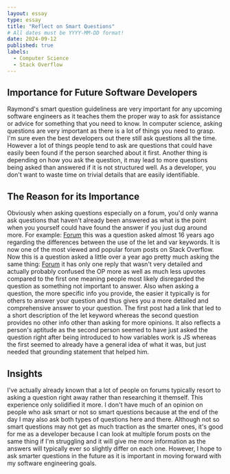 ```yaml
---
layout: essay
type: essay
title: "Reflect on Smart Questions"
# All dates must be YYYY-MM-DD format!
date: 2024-09-12
published: true
labels:
  - Computer Science
  - Stack Overflow
---
```


## Importance for Future Software Developers

  Raymond's smart question guideliness are very important for any upcoming software engineers as it teaches them the proper way to ask for assistance or advice for something that you need to know. In computer science, asking questions are very important as there is a lot of things you need to grasp. I'm sure even the best developers out there still ask questions all the time. However a lot of things people tend to ask are questions that could have easily been found if the person searched about it first. Another thing is depending on how you ask the question, it may lead to more questions being asked than answered if it is not structured well. As a developer, you don't want to waste time on trivial details that are easily identifiable.

## The Reason for its Importance

  Obviously when asking questions especially on a forum, you'd only wanna ask questions that haven't already been answered as what is the point when you yourself could have found the answer if you just dug around more. For example: [Forum](https://stackoverflow.com/questions/762011/what-is-the-difference-between-let-and-var) this was a question asked almost 16 years ago regarding the differences between the use of the let and var keywords. It is now one of the most viewed and popular forum posts on Stack Overflow. Now this is a question asked a little over a year ago pretty much asking the same thing: [Forum](https://stackoverflow.com/questions/76010295/when-should-you-use-var-let-or-const-in-javascript-code) it has only one reply that wasn't very detailed and actually probably confused the OP more as well as much less upvotes compared to the first one meaning people most likely disregarded the question as something not important to answer. Also when asking a question, the more specific info you provide, the easier it typically is for others to answer your question and thus gives you a more detailed and comprehensive answer to your question. The first post had a link that led to a short description of the let keyword whereas the second question provides no other info other than asking for more opinions. It also reflects a person's aptitude as the second person seemed to have just asked the question right after being introduced to how variables work is JS whereas the first seemed to already have a general idea of what it was, but just needed that grounding statement that helped him.

## Insights

  I've actually already known that a lot of people on forums typically resort to asking a question right away rather than researching it themself. This experience only solidified it more. I don't have much of an opinion on people who ask smart or not so smart questions because at the end of the day I may also ask both types of questions here and there. Although not so smart questions may not get as much traction as the smarter ones, it's good for me as a developer because I can look at multiple forum posts on the same thing if I'm struggling and it will give me more information as the answers will typically ever so slightly differ on each one. However, I hope to ask smarter questions in the future as it is important in moving forward with my software engineering goals.
